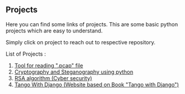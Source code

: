 ## Projects

Here you can find some links of projects.
This are some basic python projects which are easy to understand.

Simply click on project to reach out to respective repository.

List of Projects : 
1. [Tool for reading ".pcap" file](https://github.com/bharatmazire/ReadPcap)
2. [Cryptography and Steganography using python](https://github.com/bharatmazire/CryptoSteganography)
3. [RSA algorithm (Cyber security)](https://github.com/bharatmazire/RSA)
4. [Tango With Django (Website based on Book "Tango with Django")](https://github.com/bharatmazire/Tango_with_Django)
